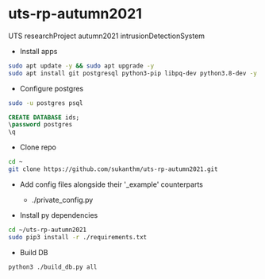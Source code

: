 # uts-rp-autumn2021
UTS researchProject autumn2021 intrusionDetectionSystem

- Install apps
```bash
sudo apt update -y && sudo apt upgrade -y
sudo apt install git postgresql python3-pip libpq-dev python3.8-dev -y
```

- Configure postgres
```bash
sudo -u postgres psql
```
```sql
CREATE DATABASE ids;
\password postgres
\q
```

- Clone repo
```bash
cd ~
git clone https://github.com/sukanthm/uts-rp-autumn2021.git
```

- Add config files alongside their '_example' counterparts
	- ./private_config.py

- Install py dependencies
```bash
cd ~/uts-rp-autumn2021
sudo pip3 install -r ./requirements.txt
```

- Build DB
```bash
python3 ./build_db.py all
```